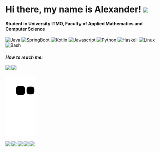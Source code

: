 <h1>Hi there, my name is Alexander! </a> 
<img src="https://github.com/blackcater/blackcater/raw/main/images/Hi.gif" height="32"/></h1>
<h4>Student in University ITMO, Faculty of Applied Mathematics and Computer Science</h3>

![Java](https://img.shields.io/badge/java-%23ED8B00.svg?style=for-the-badge&logo=java&logoColor=white)
![SpringBoot](https://img.shields.io/badge/spring-%236DB33F.svg?style=for-the-badge&logo=spring&logoColor=white)
![Kotlin](https://img.shields.io/badge/kotlin-%230095D5.svg?style=for-the-badge&logo=kotlin&logoColor=white)
![Javascript](https://img.shields.io/badge/javascript-%23323330.svg?style=for-the-badge&logo=javascript&logoColor=%23F7DF1E)
![Python](https://img.shields.io/badge/python-3670A0?style=for-the-badge&logo=python&logoColor=ffdd54)
![Haskell](https://img.shields.io/badge/Haskell-5e5086?style=for-the-badge&logo=haskell&logoColor=white)
![Linux](https://img.shields.io/badge/Linux-FCC624?style=for-the-badge&logo=linux&logoColor=black)
![Bash](https://img.shields.io/badge/shell_script-%23121011.svg?style=for-the-badge&logo=gnu-bash&logoColor=white)

<h5> How to reach me:
<br><br> 
<a href="mailto:kalex01@bk.ru"><img src="https://img.shields.io/badge/-kalex01@bk.ru-D14836?style=flat&logo=Gmail&logoColor=white"/></a>
<a href="https://t.me/posledniypoet"><img src="https://img.shields.io/badge/telegram-%40posledniypoet-blue"/></a> 

![Snake animation](https://github.com/posledniypoet/posledniypoet/blob/output/github-snake.svg)

<!-- ![Snake animation](https://github.com/posledniypoet/posledniypoet/blob/output/github-snake.svg) -->
![](https://github-profile-summary-cards.vercel.app/api/cards/profile-details?username=posledniypoet&theme=github_dark)
![](https://github-profile-summary-cards.vercel.app/api/cards/most-commit-language?username=posledniypoet&theme=github_dark)
![](https://github-profile-summary-cards.vercel.app/api/cards/repos-per-language?username=posledniypoet&theme=github_dark)
![](https://github-profile-summary-cards.vercel.app/api/cards/stats?username=posledniypoet&theme=github_dark)
![](https://github-profile-summary-cards.vercel.app/api/cards/productive-time?username=posledniypoet&theme=github_dark)



<!--
**posledniypoet/posledniypoet** is a ✨ _special_ ✨ repository because its `README.md` (this file) appears on your GitHub profile.

Here are some ideas to get you started:

- 🔭 I’m currently practicing in LiptSoft
- 🌱 I’m currently learning Java, Kotlin and ML
- 👯 I’m looking to collaborate on ...
- 🤔 I’m looking for help with ...
- 💬 Ask me about ...
- 📫 How to reach me: ...
- 😄 Pronouns: ...
- ⚡ Fun fact: ...
-->
